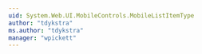 ```yaml
---
uid: System.Web.UI.MobileControls.MobileListItemType
author: "tdykstra"
ms.author: "tdykstra"
manager: "wpickett"
---
```

